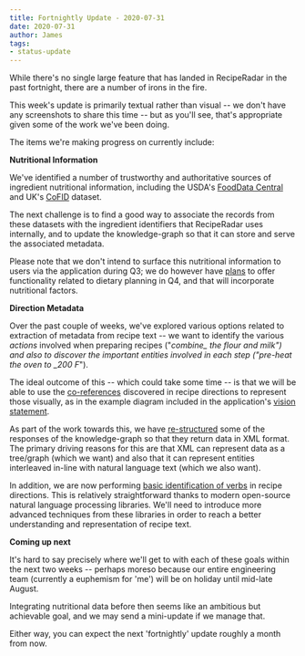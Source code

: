 ```yaml
---
title: Fortnightly Update - 2020-07-31
date: 2020-07-31
author: James
tags:
- status-update
---
```

While there's no single large feature that has landed in RecipeRadar in the past fortnight, there are a number of irons in the fire.

This week's update is primarily textual rather than visual -- we don't have any screenshots to share this time -- but as you'll see, that's appropriate given some of the work we've been doing.

The items we're making progress on currently include:

**Nutritional Information**

We've identified a number of trustworthy and authoritative sources of ingredient nutritional information, including the USDA's [FoodData Central](https://fdc.nal.usda.gov/) and UK's [CoFID](https://www.gov.uk/government/publications/composition-of-foods-integrated-dataset-cofid) dataset.

The next challenge is to find a good way to associate the records from these datasets with the ingredient identifiers that RecipeRadar uses internally, and to update the knowledge-graph so that it can store and serve the associated metadata.

Please note that we don't intend to surface this nutritional information to users via the application during Q3; we do however have [plans](https://github.com/openculinary/company/blob/main/roadmap/reciperadar.md#q4-2020) to offer functionality related to dietary planning in Q4, and that will incorporate nutritional factors.

**Direction Metadata**

Over the past couple of weeks, we've explored various options related to extraction of metadata from recipe text -- we want to identify the various _actions_ involved when preparing recipes ("*combine_ the flour and milk") and also to discover the important _entities_ involved in each step ("pre-heat the oven to _200 F*").

The ideal outcome of this -- which could take some time -- is that we will be able to use the [co-references](https://en.wikipedia.org/wiki/Coreference) discovered in recipe directions to represent those visually, as in the example diagram included in the application's [vision statement](https://www.reciperadar.com/#about-vision).

As part of the work towards this, we have [re-structured](https://github.com/openculinary/knowledge-graph/pull/45) some of the responses of the knowledge-graph so that they return data in XML format. The primary driving reasons for this are that XML can represent data as a tree/graph (which we want) and also that it can represent entities interleaved in-line with natural language text (which we also want).

In addition, we are now performing [basic identification of verbs](https://github.com/openculinary/knowledge-graph/pull/47) in recipe directions. This is relatively straightforward thanks to modern open-source natural language processing libraries. We'll need to introduce more advanced techniques from these libraries in order to reach a better understanding and representation of recipe text.

**Coming up next**

It's hard to say precisely where we'll get to with each of these goals within the next two weeks -- perhaps moreso because our entire engineering team (currently a euphemism for 'me') will be on holiday until mid-late August.

Integrating nutritional data before then seems like an ambitious but achievable goal, and we may send a mini-update if we manage that.

Either way, you can expect the next 'fortnightly' update roughly a month from now.
